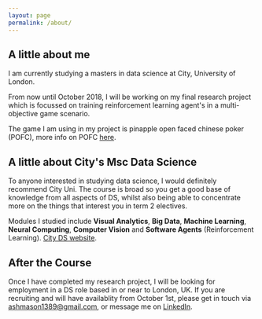 ```yaml
---
layout: page
permalink: /about/
---
```


## A little about me

I am currently studying a masters in data science at City, University of London.

From now until October 2018, I will be working on my final research project which is focussed on training reinforcement learning agent's in a multi-objective game scenario. 

The game I am using in my project is pinapple open faced chinese poker (POFC), more info on POFC [here](https://en.wikipedia.org/wiki/Open-face_Chinese_poker).

## A little about City's Msc Data Science

To anyone interested in studying data science, I would definitely recommend City Uni. The course is broad so you get a good base of knowledge from all aspects of DS, whilst also being able to concentrate more on the things that interest you in term 2 electives. 

Modules I studied include **Visual Analytics**, **Big Data**, **Machine Learning**, **Neural Computing**, **Computer Vision** and **Software Agents** (Reinforcement Learning). [City DS website](https://www.city.ac.uk/courses/postgraduate/data-science-msc).

## After the Course

Once I have completed my research project, I will be looking for employment in a DS role based in or near to London, UK. If you are recruiting and will have availablity from October 1st, please get in touch via ashmason1389@gmail.com, or message me on [LinkedIn](https://www.linkedin.com/in/ashley-mason-938104112/).
